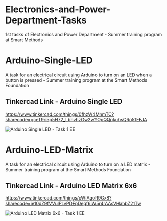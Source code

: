 # Electronics-and-Power-Department-Tasks
1st tasks of Electronics and Power Department - Summer training program at Smart Methods

# Arduino-Single-LED
A task for an electrical circuit using Arduino to turn on an LED when a button is pressed - Summer training program at the Smart Methods Foundation
## Tinkercad Link - Arduino Single LED
https://www.tinkercad.com/things/0fhzW4MnmTC?sharecode=gceT9ri5p5H72_LbhvhzGw2wYOpQQpkuhsQRo51EFJA 

![Arduino Single LED - Task 1 EE ](https://github.com/H16Bw/Electronics-and-Power-Department-Tasks/assets/139852537/248c438d-cf9c-440f-bf76-6c7dfcec5182)

# Arduino-LED-Matrix
A task for an electrical circuit using Arduino to turn on a LED matrix - Summer training program at the Smart Methods Foundation
## Tinkercad Link - Arduino LED Matrix 6x6 
https://www.tinkercad.com/things/cWIAgoR9Gx8?sharecode=ie10dZ9fVVulPLvPDFpDegf6iW5r4rAAsVHahbZ21Tw

![Arduino LED Matrix 6x6 - Task 1 EE ](https://github.com/H16Bw/Electronics-and-Power-Department-Tasks/assets/139852537/0c21b506-78db-4773-bb57-0ae07c3819a8)
